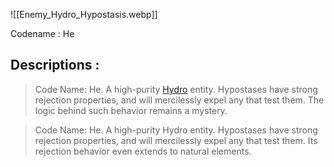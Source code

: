 
![[Enemy_Hydro_Hypostasis.webp]]

Codename : He

## Descriptions :

> Code Name: He. A high-purity [Hydro](https://genshin-impact.fandom.com/wiki/Hydro "Hydro") entity.
> Hypostases have strong rejection properties, and will mercilessly expel any that test them.
> The logic behind such behavior remains a mystery.

> Code Name: He. A high-purity Hydro entity.
> Hypostases have strong rejection properties, and will mercilessly expel any that test them.
> Its rejection behavior even extends to natural elements.


